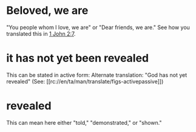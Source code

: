 # Beloved, we are

"You people whom I love, we are" or "Dear friends, we are." See how you translated this in [1 John 2:7](../02/07.md).

# it has not yet been revealed

This can be stated in active form: Alternate translation: "God has not yet revealed" (See: [[rc://en/ta/man/translate/figs-activepassive]])

# revealed

This can mean here either "told," "demonstrated," or "shown."

